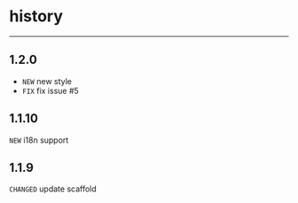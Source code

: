 # history

---

## 1.2.0

* `NEW` new style
* `FIX` fix issue #5

## 1.1.10

`NEW` i18n support

## 1.1.9

`CHANGED` update scaffold